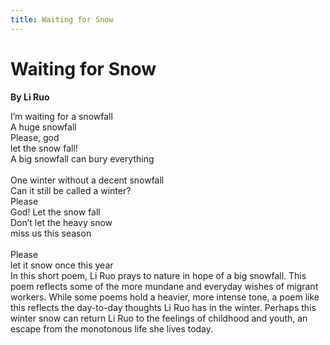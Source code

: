```yaml
---
title: Waiting for Snow
---
```


# Waiting for Snow
**By Li Ruo**

<html>
    <head>
        <link rel="stylesheet" href="stylesheet.css">
        <p></p>
    </head>
    <body>
        <div class = "poetBox">
            <div class= "flexbox-poem flexbox-item-1">
            I’m waiting for a snowfall <br />
            A huge snowfall <br />
            Please, god<br />
            let the snow fall!<br />
            A big snowfall can bury everything<br />
            <br />
            One winter without a decent snowfall<br />
            Can it still be called a winter?<br />
            Please<br />
            God! Let the snow fall<br />
            Don’t let the heavy snow<br />
            miss us this season<br />
            <br />
            Please<br />
            let it snow once this year<br />
            </div>
            <div class="flexbox-blurb flexbox-item-2">
            In this short poem, Li Ruo prays to nature in hope of a big snowfall. This poem reflects some of the more mundane and everyday wishes of migrant workers. While some poems hold a heavier, more intense tone, a poem like this reflects the day-to-day thoughts Li Ruo has in the winter. Perhaps this winter snow can return Li Ruo to the feelings of childhood and youth, an escape from the monotonous life she lives today. 
            </div>
        </div>
    </body>
</html>
